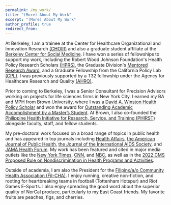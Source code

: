```yaml
---
permalink: /my_work/
title: "(More) About My Work"
excerpt: "(More) About My Work"
author_profile: true
redirect_from: 
---
```

At Berkeley, I am a trainee at the Center for Healthcare Organizational and Innovation Research [(CHOIR)](https://choir.berkeley.edu/team/trainees) and also a graduate student affiliate at the [Berkeley Center for Social Medicine](https://issi.berkeley.edu/bcsm). I have won a series of fellowships to support my work, including the Robert Wood Johnson Foundation's Health Policy Research Scholars [(HPRS)](https://healthpolicyresearch-scholars.org/about-the-program/), the Graduate Division's [Mentored Research Award](https://gradapp.berkeley.edu/portal/fellowships?cmd=mentoredres), and a Graduate Fellowship from the California Policy Lab [(CPL)](https://www.capolicylab.org/data-resources/cpl-graduate-fellowship-grants/). I was previously supported by a T32 fellowship under the Agency for Healthcare Research and Quality [(AHRQ)](https://reporter.nih.gov/search/2LoHvSZ1QUKXrhs6xeKtYA/project-details/10745220). 

Prior to coming to Berkeley, I was a Senior Consultant for Precision Advisors working on projects for life sciences firms in New York City. I earned my BA and MPH from Brown University, where I was a [David A. Winston Health Policy Scholar](https://winstonfellowship.org/health-policy-scholarship/) and won the award for [Outstanding Academic Accomplishment by a Master’s Student](https://graduateschool.brown.edu/news/2019-05-21/masters-awards). At Brown, I also co-founded the [Philippine Health Initiative for Research, Service, and Training (PHIRST)](https://phirsthealth.com/#/) alongside faculty, staff, and fellow students. 

My pre-doctoral work focused on a broad range of topics in public health and has appeared in top journals including [Health Affairs](https://www.healthaffairs.org/doi/full/10.1377/hlthaff.2021.01418), [the American Journal of Public Health](https://ajph.aphapublications.org/doi/full/10.2105/AJPH.2019.305523), [the Journal of the International AIDS Society](https://onlinelibrary.wiley.com/doi/pdf/10.1002/jia2.25582), and [JAMA Health Forum](https://jamanetwork.com/journals/jama-health-forum/fullarticle/2782408). My work has been featured and cited in major media outlets like the [New York Times](https://www.nytimes.com/2021/01/15/nyregion/filipino-nurses-coronavirus.html), [CNN](https://www.cnn.com/2020/11/24/health/filipino-nurse-deaths/index.html), and [NBC](https://www.nbcnews.com/news/asian-america/new-study-reveals-previously-invisible-health-issues-among-asians-ins-n1141676), as well as in the [2022 CMS Proposed Rule on Nondiscrimination in Health Programs and Activities](https://www.federalregister.gov/documents/2022/08/04/2022-16217/nondiscrimination-in-health-programs-and-activities).

Outside of academia, I am also the President for the [Filipinx/a/o Community Health Association (Fil-CHA)](https://www.filcha.org/). I enjoy running, creative non-fiction, and rooting for heartbreaking teams in football (Tottenham Hotspur) and Riot Games E-Sports. I also enjoy spreading the good word about the superior quality of NorCal produce, particularly to my East Coast friends. My favorite fruits are peaches, figs, and cherries.